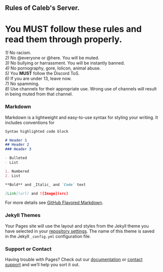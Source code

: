 ## Rules of Caleb's Server.

# You **MUST** follow these rules and read them through properly.

*1)* No racism.  
*2)* No @everyone or @here. You will be muted.  
*3)* No bullying or harrassment. You will be instantly banned.  
*4)* No pornography, gore, lolicon, animal abuse.  
*5)* You **MUST** follow the Discord ToS.  
*6)* If you are under 13, leave now.  
*7)* No spamming.  
*8)* Use channels for their appropriate use. Wrong use of channels will result in being muted from that channel.  

### Markdown

Markdown is a lightweight and easy-to-use syntax for styling your writing. It includes conventions for

```markdown
Syntax highlighted code block

# Header 1
## Header 2
### Header 3

- Bulleted
- List

1. Numbered
2. List

**Bold** and _Italic_ and `Code` text

[Link](url) and ![Image](src)
```

For more details see [GitHub Flavored Markdown](https://guides.github.com/features/mastering-markdown/).

### Jekyll Themes

Your Pages site will use the layout and styles from the Jekyll theme you have selected in your [repository settings](https://github.com/Hyphenas/hyphenas.github.io/settings). The name of this theme is saved in the Jekyll `_config.yml` configuration file.

### Support or Contact

Having trouble with Pages? Check out our [documentation](https://help.github.com/categories/github-pages-basics/) or [contact support](https://github.com/contact) and we’ll help you sort it out.
